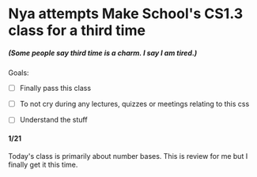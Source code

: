 # Nya attempts Make School's CS1.3 class for a third time 
##### (Some people say third time is a charm. I say I am tired.)

Goals: 
* [ ] Finally pass this class
* [ ] To not cry during any lectures, quizzes or meetings relating to this css
* [ ] Understand the stuff 


#### 1/21
Today's class is primarily about number bases. This is review for me but I finally get it this time.